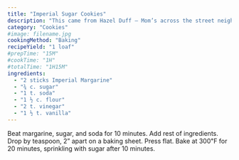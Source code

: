 ```yaml
---
title: "Imperial Sugar Cookies"
description: "This came from Hazel Duff – Mom’s across the street neighbor."
category: "Cookies"
#image: filename.jpg
cookingMethod: "Baking"
recipeYield: "1 loaf"
#prepTime: "15M"
#cookTime: "1H"
#totalTime: "1H15M"
ingredients:
  - "2 sticks Imperial Margarine"
  - "¾ c. sugar"
  - "1 t. soda"
  - "1 ½ c. flour"
  - "2 t. vinegar"
  - "1 ½ t. vanilla"
---
```


Beat margarine, sugar, and soda for 10 minutes. Add rest of ingredients.
Drop by teaspoon, 2” apart on a baking sheet. Press flat.
Bake at 300℉ for 20 minutes, sprinkling with sugar after 10 minutes.
